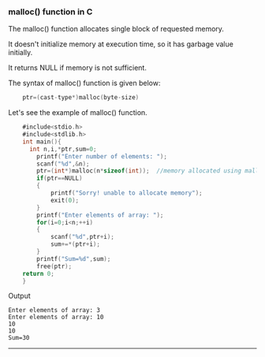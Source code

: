 ### malloc() function in C

The malloc() function allocates single block of requested memory.

It doesn't initialize memory at execution time, so it has garbage value initially.

It returns NULL if memory is not sufficient.

The syntax of malloc() function is given below:
```objectivec
    ptr=(cast-type*)malloc(byte-size)  
```
Let's see the example of malloc() function.
```objectivec
    #include<stdio.h>  
    #include<stdlib.h>  
    int main(){  
      int n,i,*ptr,sum=0;    
        printf("Enter number of elements: ");    
        scanf("%d",&n);    
        ptr=(int*)malloc(n*sizeof(int));  //memory allocated using malloc    
        if(ptr==NULL)                         
        {    
            printf("Sorry! unable to allocate memory");    
            exit(0);    
        }    
        printf("Enter elements of array: ");    
        for(i=0;i<n;++i)    
        {    
            scanf("%d",ptr+i);    
            sum+=*(ptr+i);    
        }    
        printf("Sum=%d",sum);    
        free(ptr);     
    return 0;  
    }
```    

Output
```
Enter elements of array: 3
Enter elements of array: 10
10
10
Sum=30
```

--------
